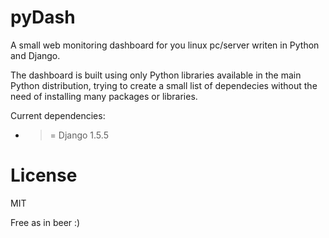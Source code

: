 pyDash
======

A small web monitoring dashboard for you linux pc/server writen in Python and Django.

The dashboard is built using only Python libraries available in the main Python distribution, trying to create a small list of dependecies without the need of installing many packages or libraries.


Current dependencies:

  - >= Django 1.5.5



License
=======

MIT

Free as in beer :)
